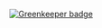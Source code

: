 
[![Greenkeeper badge](https://badges.greenkeeper.io/xtuc/webassemblyjs-wasm-corruption.svg)](https://greenkeeper.io/)
